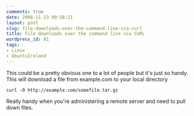 ```yaml
---
comments: true
date: 2008-11-23 00:58:21
layout: post
slug: file-downloads-over-the-command-line-via-curl
title: File downloads over the command line via CURL
wordpress_id: 81
tags:
- Linux
- UbuntuIreland
---
```


This could be a pretty obvious one to a lot of people but it's just so handy. This will download a file from example.com to your local directory

    curl -O http://example.com/somefile.tar.gz

Really handy when you're administering a remote server and need to pull down files.
